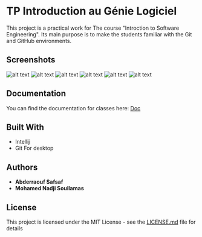 # TP Introduction au Génie Logiciel
This project is a practical work for The course "Introction to Software Engineering". Its main purpose is to make the students familiar with the Git and GitHub environments.


## Screenshots
![alt text](https://github.com/johnlerouge/TP-IGL/blob/master/Selection_023.jpg?raw=true)
![alt text](https://github.com/johnlerouge/TP-IGL/blob/master/GithubHistory.JPG?raw=true)
![alt text](https://github.com/johnlerouge/TP-IGL/blob/master/Correction%20de%20l'erreur.JPG?raw=true)
![alt text](https://github.com/johnlerouge/TP-IGL/blob/master/Erreur%20test%20unitaire.JPG?raw=true)
![alt text](https://github.com/johnlerouge/TP-IGL/blob/master/Correction%20de%20l'erreur.JPG?raw=true)
![alt text](https://github.com/johnlerouge/TP-IGL/blob/master/ResolvingConflict.JPG?raw=true)
## Documentation
You can find the documentation for classes here: [Doc](https://github.com/johnlerouge/TP-IGL/tree/master/Doc)
## Built With
*  Intellij
*  Git For desktop

## Authors
* **Abderraouf Safsaf**
* **Mohamed Nadji Souilamas**

## License

This project is licensed under the MIT License - see the [LICENSE.md](LICENSE.md) file for details

